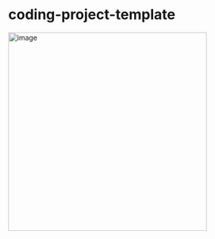 # coding-project-template

<img width="400" alt="image" src="https://github.com/user-attachments/assets/72ac0060-f3e2-4510-9a4f-cceedbdd7f82" />
